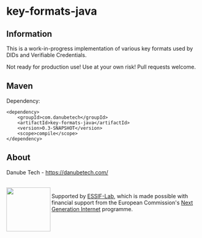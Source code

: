 # key-formats-java

## Information

This is a work-in-progress implementation of various key formats used by DIDs and Verifiable Credentials.

Not ready for production use! Use at your own risk! Pull requests welcome.

## Maven

Dependency:

	<dependency>
		<groupId>com.danubetech</groupId>
		<artifactId>key-formats-java</artifactId>
		<version>0.3-SNAPSHOT</version>
		<scope>compile</scope>
	</dependency>

## About

Danube Tech - https://danubetech.com/

<br clear="left" />

<img align="left" src="https://raw.githubusercontent.com/danubetech/key-formats-java/master/docs/logo-ngi-essiflab.png" width="115">

Supported by [ESSIF-Lab](https://essif-lab.eu/), which is made possible with financial support from the European Commission's [Next Generation Internet](https://ngi.eu/) programme.
